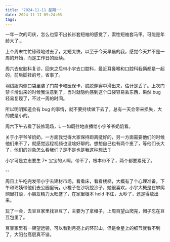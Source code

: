 ```yaml
---
title: '2024-11-11 星期一'
date: 2024-11-11 09:24:03
tags:
---
```


一年一次的司庆，怎么也穿不出长衫套短袖的感觉了，索性短袖套马甲。可能是年龄大了...

上个周末忙忙碌碌地过去了，太短太快，以至于今天早晨的我，感觉今天并不是一周的开始，而是工作日的延续。

周六去皮肤科复诊，回来之后带小宇去口腔科，最近耳鼻喉和口腔科我俩都是一起的，前后脚挂的号，省事了。

羽绒服内侧口袋里装了门禁卡和医保卡，脱脱穿穿中滑出来，估计是丢了。上次门禁卡滑出来的时候我注意到了，当时就隐约感到这个口袋容易丢东西，果然 bug 轻易复现了，不过一周的时间。

所以明明知道会有 bug 的事情，就不要持续做下去了，总有一天会带来损失，大的或是小的。

周六下午去看了装修现场，L 一如既往地直播给小宇爷爷奶奶看。

关于小宇爷爷奶奶，一方面我觉得大家保持距离挺好的，另一方面需要他们的时候他们来不了，就感觉远程视频也没啥好聊的。想想自己也有两个崽了，等他们长大了，他们的对象怎么看我们？是不是也是我这种想法？

小宇可是立志要生 7+ 宝宝的人啊，带不了，根本带不了，两个都要累死了。

--

周日上午吃完发带小宇去建材市场，看看床，看看楼梯，大概有了个心理准备，下午和玲姨带他们去公园里玩，小橙子在沙坑挖沙子，她很喜欢，小宇大概是在攀爬网里打滚，小朋友精力太旺盛了，在家里根本 hold 不住，太吵了，还是得放出来。

玩了一会，去豆豆家里找豆豆了，主要为了拿帽子，上周百望山爬完，帽子忘在豆豆包里了。

豆豆家里有一架望远镜，可以看到月亮上的环形山，但是金星上的细节就看不到了，大阳台高层真不错。


